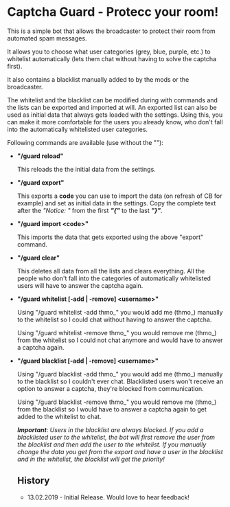 # Captcha Guard - Protecc your room!

This is a simple bot that allows the broadcaster to protect their room from automated spam messages.

It allows you to choose what user categories (grey, blue, purple, etc.) to whitelist automatically (lets them chat without having to solve the captcha first).

It also contains a blacklist manually added to by the mods or the broadcaster.

The whitelist and the blacklist can be modified during with commands and the lists can be exported and imported at will.
An exported list can also be used as initial data that always gets loaded with the settings. Using this, you can make it more comfortable for the users you already know, who don't fall into the automatically whitelisted user categories.

Following commands are available (use without the ""):

- **"/guard reload"**
    
    This reloads the the initial data from the settings.
- **"/guard export"**
    
    This exports a **code** you can use to import the data (on refresh of CB for example) and set as initial data in the settings. Copy the complete text after the *"Notice: "* from the first ***"{"*** to the last ***"}"***.
- **"/guard import \<code>"**
    
    This imports the data that gets exported using the above "export" command.
- **"/guard clear"**
    
    This deletes all data from all the lists and clears everything. All the people who don't fall into the categories of automatically whitelisted users will have to answer the captcha again.
- **"/guard whitelist [-add | -remove] \<username>"**
    
    Using "/guard whitelist -add thmo_" you would add me (thmo_) manually to the whitelist so I could chat without having to answer the captcha.

    Using "/guard whitelist -remove thmo_" you would remove me (thmo_) from the whitelist so I could not chat anymore and would have to answer a captcha again.
- **"/guard blacklist [-add | -remove] \<username>"**
    
    Using "/guard blacklist -add thmo_" you would add me (thmo_) manually to the blacklist so I couldn't ever chat. Blacklisted users won't receive an option to answer a captcha, they're blocked from communication.

    Using "/guard blacklist -remove thmo_" you would remove me (thmo_) from the blacklist so I would have to answer a captcha again to get added to the whitelist to chat.
    
    ***Important***: *Users in the blacklist are always blocked. If you add a blacklisted user to the whitelist, the bot will first remove the user from the blacklist and then add the user to the whitelist. If you manually change the data you get from the export and have a user in the blacklist and in the whitelist, the blacklist will get the priority!*

    ## History
    - 13.02.2019 - Initial Release. Would love to hear feedback!